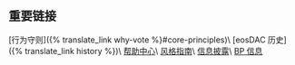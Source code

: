 重要链接
---
[行为守则]({% translate_link why-vote %}#core-principles)\\
[eosDAC 历史]({% translate_link history %})\\
[帮助中心](https://eosdac.zendesk.com/)\\
[风格指南](/styleguide)\\
[信息披露](https://steemit.com/eos/@eosdac/statement-of-ownership-and-code-of-conduct)\\
[BP 信息](/bp.json)